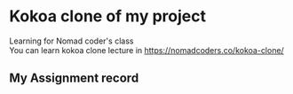 # Kokoa clone of my project

Learning for Nomad coder's class </br>
You can learn kokoa clone lecture in https://nomadcoders.co/kokoa-clone/

## My Assignment record